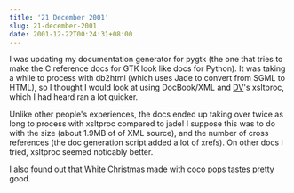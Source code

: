 ```yaml
---
title: '21 December 2001'
slug: 21-december-2001
date: 2001-12-22T00:24:31+08:00
---
```


I was updating my documentation generator for pygtk (the
one that tries to make the C reference docs for GTK look
like docs for Python). It was taking a while to process
with db2html (which uses Jade to convert from SGML to HTML),
so I thought I would look at using DocBook/XML and
[DV](http://www.advogato.org/person/DV/)\'s xsltproc, which I had heard
ran a lot
quicker.

Unlike other people\'s experiences, the docs ended up
taking over twice as long to process with xsltproc compared
to jade! I suppose this was to do with the size (about
1.9MB of of XML source), and the number of cross references
(the doc generation script added a lot of xrefs). On other
docs I tried, xsltproc seemed noticably better.

I also found out that White Christmas made with coco pops
tastes pretty good.
